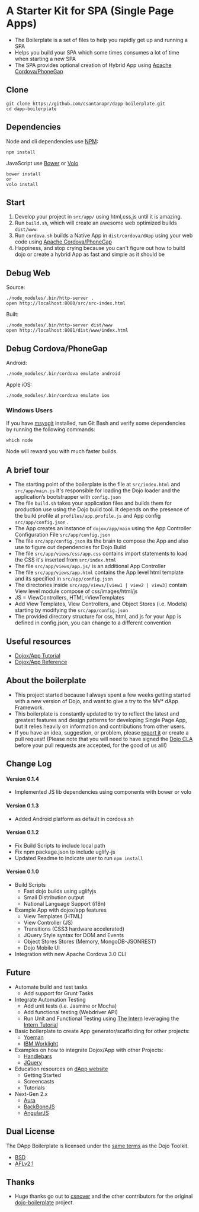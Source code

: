 A Starter Kit for SPA (Single Page Apps)
===

- The Boilerplate is a set of files to help you rapidly get up and running a SPA 
- Helps you build your SPA which some times consumes a lot of time when starting a new SPA
- The SPA provides optional creation of Hybrid App using [Apache Cordova/PhoneGap](cordova.io)

Clone
---
    git clone https://github.com/csantanapr/dapp-boilerplate.git
    cd dapp-boilerplate

Dependencies
---
Node and cli dependencies use [NPM](http://npmjs.org):

    npm install

JavaScript use [Bower](http://bower.io) or [Volo](http://volojs.org)

    bower install
    or
    volo install

Start
---

1. Develop your project in `src/app/` using html,css,js until it is amazing.
2. Run `build.sh`, which will create an awesome web optimized builds `dist/www`.
3. Run `cordova.sh` builds a Native App in `dist/cordova/dApp` using your web code using [Apache Cordova/PhoneGap](http://cordova.io)
4. Happiness, and stop crying because you can't figure out how to build dojo or create a hybrid App as fast and simple as it should be

Debug Web
---
Source:

    ./node_modules/.bin/http-server .
    open http://localhost:8080/src/src-index.html

Built:

    ./node_modules/.bin/http-server dist/www
    open http://localhost:8081/dist/www/index.html
    
Debug Cordova/PhoneGap
---
Android:

    ./node_modules/.bin/cordova emulate android
    
Apple iOS:

    ./node_modules/.bin/cordova emulate ios

   

### Windows Users

If you have [msysgit](http://git-scm.com) installed, run Git Bash and verify
some dependencies by running the following commands:

    which node

Node will reward you with much faster builds.

A brief tour
----

* The starting point of the boilerplate is the file at `src/index.html` and `src/app/main.js`
  It's responsible for loading the Dojo loader and the application’s
  bootstrapper with `config.json`
* The file `build.sh` takes your application files and builds them for
  production use using the Dojo build tool. It depends on the presence of the
  build profile at `profiles/app.profile.js` and App config `src/app/config.json` .
* The App creates an instance of `dojox/app/main` using the App Controller Configuration File  `src/app/config.json`
* The file `src/app/config.json` its the brain to compose the App and also use to figure out dependencies for Dojo Build
* The file `src/app/views/css/app.css` contains import statements to load the CSS it's inserted from `src/index.html`
* The file `src/app/views/app.js/` is an additional App Controller
* The file `src/app/views/app.html` contains the App level html template and its specified in `src/app/config.json`
* The directories inside `src/app/views/[view1 | view2 | view3]` contain View level module compose of css/images/html/js
* JS = ViewControllers, HTML=ViewTemplates
* Add View Templates, View Controllers, and Object Stores (i.e. Models) starting by modifying the `src/app/config.json`
* The provided directory structure for css, html, and js for your App is defined in config.json, you can change to a different convention

Useful resources
----------------

* [Dojox/App Tutorial](http://dojotoolkit.org/documentation/tutorials/1.9/dojox_app)
* [Dojox/App Reference](http://dojotoolkit.org/reference-guide/dojox/app.html#dojox-app)

About the boilerplate
---------------------

- This project started because I always spent a few weeks getting started with a new version of Dojo, and want to give a try to the MV* dApp Framework.
- This boilerplate is constantly updated to try to reflect the latest and
greatest features and design patterns for developing Single Page App, but
it relies heavily on information and contributions from other users.
- If you have an idea, suggestion, or problem, please [report
it](https://github.com/csantanapr/dojo-app-boilerplate/issues) or create a pull
request! (Please note that you will need to have signed the [Dojo
CLA](http://dojofoundation.org/about/cla) before your pull requests are
accepted, for the good of us all!)

Change Log
---
#### Version 0.1.4
- Implemented JS lib dependencies using components with bower or volo

#### Version 0.1.3
- Added Android platform as default in cordova.sh

#### Version 0.1.2
- Fix Build Scripts to include local path
- Fix npm package.json to include uglify-js
- Updated Readme to indicate user to run `npm install`

#### Version 0.1.0
- Build Scripts
  - Fast dojo builds using uglifyjs
  - Small Distribution output
  - National Language Support (i18n)
- Example App with dojox/app features
  - View Templates (HTML)
  - View Controller (JS)
  - Transitions (CSS3 hardware accelerated)
  - JQuery Style syntax for DOM and Events
  - Object Stores Stores (Memory, MongoDB-JSONREST)
  - Dojo Mobile UI
- Integration with new Apache Cordova 3.0 CLI




Future
---
- Automate build and test tasks
  - Add support for Grunt Tasks
- Integrate Automation Testing
  - Add unit tests (i.e. Jasmine or Mocha)
  - Add functional testing (Webdriver API)
  - Run Unit and Functional Testing using [The Intern](https://github.com/theintern/intern) leveraging the [ Intern Tutorial](https://github.com/theintern/intern-tutorial)
- Basic boilerplate to create App generator/scaffolding for other projects:
  - [Yoeman](http://yeoman.io)
  - [IBM Worklight](http://ibm.com/mobilefirst)
- Examples on how to integrate Dojox/App with other Projects:
  - [Handlebars](http://handlebarsjs.com)
  - [JQuery](http://jquery.com)
- Education resources on [dApp website](http://csantanapr.github.io/dapp-boilerplate)
  - Getting Started
  - Screencasts
  - Tutorials
- Next-Gen 2.x
  - [Aura](http://aurajs.com)
  - [BackBoneJS](http://backbonejs.org)
  - [AngularJS](http://angularjs.org)

Dual License
--
The DApp Boilerplate is licensed under the [same
terms](https://github.com/dojo/dojo/blob/master/LICENSE) as the Dojo
Toolkit.

* [BSD](https://github.com/dojo/dojo/blob/master/LICENSE#L13) 
* [AFLv2.1](https://github.com/dojo/dojo/blob/master/LICENSE#L43)


Thanks
---
- Huge thanks go out to [csnover](https://github.com/csnover) and the other contributors for the original [dojo-boilerplate](https://github.com/csnover/dojo-boilerplate) project.
